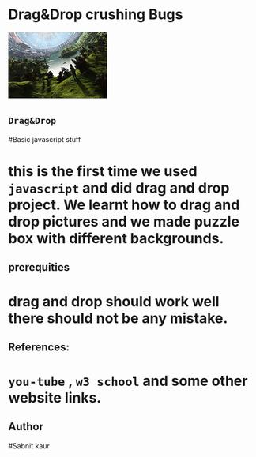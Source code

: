 # Drag&Drop crushing Bugs
![backGround pic](/images/bottomRight.jpg)

## ``Drag&Drop``

#Basic javascript stuff

# this is the first time we used ``javascript`` and did drag and drop project. We learnt how to drag and drop pictures and we made puzzle box with different backgrounds.

## prerequities
# drag and drop should work well there should not be any mistake.


## References:
# ``you-tube`` , ``w3 school`` and some other website links.

## Author  
#Sabnit kaur
